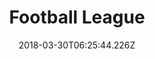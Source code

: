 ---
title: Football League
tags: [ Java ]
date: 2018-03-30T06:25:44.226Z
path: project/football-league
slug: football-league
cover: ./football-league.png
excerpt: 使用Springboot+Thymeleaf+Layui+MySQL开发的足球联赛管理系统。
---